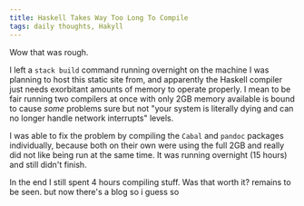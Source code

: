 ```yaml
---
title: Haskell Takes Way Too Long To Compile
tags: daily thoughts, Hakyll
---
```


Wow that was rough.

I left a `stack build` command running overnight on the machine I was planning to host this static
site from, and apparently the Haskell compiler just needs exorbitant amounts of memory to operate
properly. I mean to be fair running two compilers at once with only 2GB memory available is bound
to cause _some_ problems sure but not "your system is literally dying and can no longer handle
network interrupts" levels.

I was able to fix the problem by compiling the `Cabal` and `pandoc` packages individually, because
both on their own were using the full 2GB and really did not like being run at the same time. It
was running overnight (15 hours) and still didn't finish.

In the end I still spent 4 hours compiling stuff. Was that worth it? remains to be seen. but now
there's a blog so i guess so

